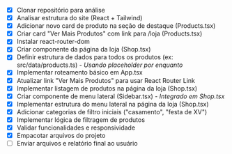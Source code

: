 - [X] Clonar repositório para análise
- [X] Analisar estrutura do site (React + Tailwind)
- [X] Adicionar novo card de produto na seção de destaque (Products.tsx)
- [X] Criar card "Ver Mais Produtos" com link para /loja (Products.tsx)
- [X] Instalar react-router-dom
- [X] Criar componente da página da loja (Shop.tsx)
- [X] Definir estrutura de dados para todos os produtos (ex: src/data/products.ts) - *Usando placeholder por enquanto*
- [X] Implementar roteamento básico em App.tsx
- [X] Atualizar link "Ver Mais Produtos" para usar React Router Link
- [X] Implementar listagem de produtos na página da loja (Shop.tsx)
- [X] Criar componente de menu lateral (Sidebar.tsx) - *Integrado em Shop.tsx*
- [X] Implementar estrutura do menu lateral na página da loja (Shop.tsx)
- [X] Adicionar categorias de filtro iniciais ("casamento", "festa de XV")
- [X] Implementar lógica de filtragem de produtos
- [X] Validar funcionalidades e responsividade
- [X] Empacotar arquivos do projeto
- [ ] Enviar arquivos e relatório final ao usuário
